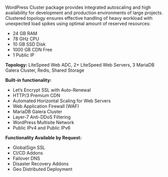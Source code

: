 WordPress Cluster package provides integrated autoscaling and high availability for development and production environments of large projects. Clustered topology ensures effective handling of heavy workload with unexpected load spikes using optimal amount of reserved resources:

* 24 GB RAM
* 78 GHz CPU
* 10 GB SSD Disk
* 1000 GB CDN Free
* 1 Public IP

**Topology:** LiteSpeed Web ADC, 2+ LiteSpeed Web Servers, 3 MariaDB Galera Cluster, Redis, Shared Storage

**Built-in functionality:**

* Let’s Encrypt SSL with Auto-Renewal
* HTTP/3 Premium CDN
* Automated Horizontal Scaling for Web Servers
* Web Application Firewall (WAF)
* MariaDB Galera Cluster
* Layer-7 Anti-DDoS Filtering
* WordPress Multisite Network
* Public IPv4 and Public IPv6

**Functionality Available by Request:**
* GlobalSign SSL
* CI/CD Addons
* Failover DNS 
* Disaster Recovery Addons
* Geo Distributed Deployment
